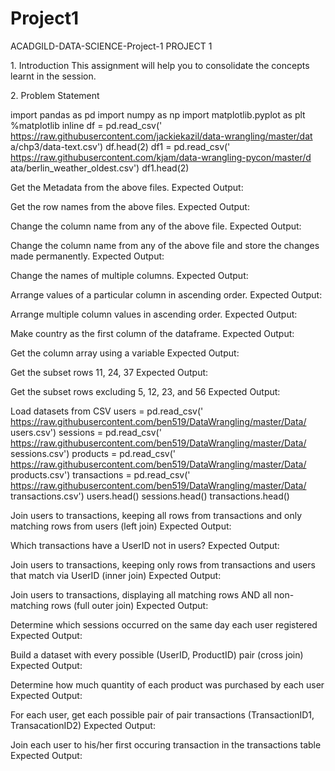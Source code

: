 # Project1

ACADGILD-DATA-SCIENCE-Project-1
PROJECT 1

1.​ ​Introduction This assignment will help you to consolidate the concepts learnt in the session.

2.​ ​Problem Statement

import pandas as pd import numpy as np import matplotlib.pyplot as plt %matplotlib inline df = pd.read_csv('​https://raw.githubusercontent.com/jackiekazil/data-wrangling/master/dat a/chp3/data-text.csv​') df​.head(2) df1 = pd.read_csv('​https://raw.githubusercontent.com/kjam/data-wrangling-pycon/master/d ata/berlin_weather_oldest.csv​') df1​.head(2)

Get the Metadata from the above files. Expected Output:

Get the row names from the above files. Expected Output:

Change the column name from any of the above file. Expected Output:

Change the column name from any of the above file and store the changes made permanently. Expected Output:

Change the names of multiple columns. Expected Output:

Arrange values of a particular column in ascending order. Expected Output:

Arrange multiple column values in ascending order. Expected Output:

Make ​country​ as the first column of the dataframe. Expected Output:

Get the column array using a variable Expected Output:

Get the subset rows 11, 24, 37 Expected Output:

Get the subset rows excluding 5, 12, 23, and 56 Expected Output:

Load datasets from CSV users = pd.read_csv('​https://raw.githubusercontent.com/ben519/DataWrangling/master/Data/ users.csv​') sessions = pd.read_csv('​https://raw.githubusercontent.com/ben519/DataWrangling/master/Data/ sessions.csv​') products = pd.read_csv('​https://raw.githubusercontent.com/ben519/DataWrangling/master/Data/ products.csv​') transactions = pd.read_csv('​https://raw.githubusercontent.com/ben519/DataWrangling/master/Data/ transactions.csv​') users.head() sessions.head() transactions.head()

Join users to transactions, keeping all rows from transactions and only matching rows from users (left join) Expected Output:

Which transactions have a UserID not in users? Expected Output:

Join users to transactions, keeping only rows from transactions and users that match via UserID (inner join) Expected Output:

Join users to transactions, displaying all matching rows AND all non-matching rows (full outer join) Expected Output:

Determine which sessions occurred on the same day each user registered Expected Output:

Build a dataset with every possible (UserID, ProductID) pair (cross join) Expected Output:

Determine how much quantity of each product was purchased by each user Expected Output:

For each user, get each possible pair of pair transactions (TransactionID1, TransacationID2) Expected Output:

Join each user to his/her first occuring transaction in the transactions table Expected Output:

